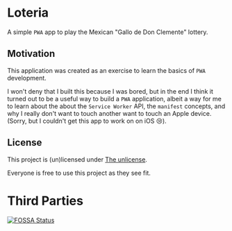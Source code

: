 # Loteria
A simple `PWA` app to play the Mexican "Gallo de Don Clemente" lottery.

## Motivation
This application was created as an exercise to learn the basics of `PWA`
development.

I won't deny that I built this because I was bored, but in the end I think it
turned out to be a useful way to build a `PWA` application, albeit a way for me
to learn about the about the `Service Worker` API, the `manifest` concepts, and
why I really don't want to touch another want to touch an Apple device. (Sorry,
but I couldn't get this app to work on on iOS :cry:).

## License
This project is (un)licensed under [The unlicense](LICENSE.txt).

Everyone is free to use this project as they see fit.

# Third Parties
[![FOSSA Status](https://app.fossa.com/api/projects/git%2Bgithub.com%2FPerritu%2Fapp-loteria.svg?type=large)](https://app.fossa.com/projects/git%2Bgithub.com%2FPerritu%2Fapp-loteria?ref=badge_large)